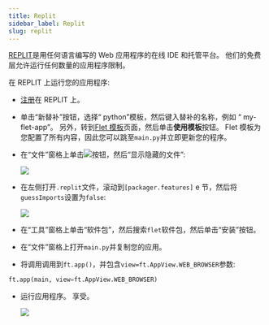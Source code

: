 ```yaml
---
title: Replit
sidebar_label: Replit
slug: replit
---
```


[REPLIT](https://replit.com/)是用任何语言编写的 Web 应用程序的在线 IDE 和托管平台。 他们的免费层允许运行任何数量的应用程序限制。

在 REPLIT 上运行您的应用程序:

- [注册](https://replit.com/signup?from=landing)在 REPLIT 上。
- 单击“新替补”按钮，选择“ python”模板，然后键入替补的名称，例如 “ my-flet-app”。 另外，转到[Flet 模板](https://replit.com/@fletdev/Flet)页面，然后单击**使用模板**按钮。 Flet 模板为您配置了所有内容，因此您可以跳至`main.py`并立即更新您的程序。
- 在“文件”窗格上单击<img src="/website/img/docs/getting-started/more-vert-icon.svg" className="icon-button" />按钮，然后“显示隐藏的文件”:

   <img src="/website/img/docs/hosting-replit/replit-show-hidden-files.png" className="screenshot-30 screenshot-rounded"/>

- 在左侧打开`.replit`文件，滚动到`[packager.features]` e 节，然后将`guessImports`设置为`false`:

   <img src="/website/img/docs/hosting-replit/replit-disable-guess-imports.png" className="screenshot-60 screenshot-rounded"/>

- 在“工具”窗格上单击“软件包”，然后搜索`flet`软件包，然后单击“安装”按钮。
- 在“文件”窗格上打开`main.py`并复制您的应用。
- 将调用调用到`ft.app()`，并包含`view=ft.AppView.WEB_BROWSER`参数:

```python
ft.app(main, view=ft.AppView.WEB_BROWSER)
```

- 运行应用程序。 享受。

   <img src="/website/img/docs/hosting-replit/replit-running-app.png" className="screenshot-80 screenshot-rounded"/>
